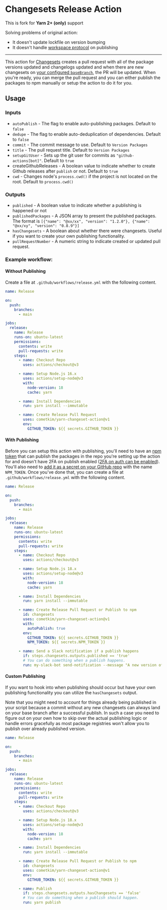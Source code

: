# Changesets Release Action

This is fork for **Yarn 2+ (only)** support

Solving problems of original action:
- It doesn't update lockfile on version bumping
- It doesn't handle [workspace protocol](https://yarnpkg.com/features/protocols/#workspace) on publishing

----

This action for [Changesets](https://github.com/atlassian/changesets) creates a pull request with all of the package versions updated and changelogs updated and when there are new changesets on [your configured `baseBranch`](https://github.com/changesets/changesets/blob/main/docs/config-file-options.md#basebranch-git-branch-name), the PR will be updated. When you're ready, you can merge the pull request and you can either publish the packages to npm manually or setup the action to do it for you.

## Usage

### Inputs

- `autoPublish` - The flag to enable auto-publishing packages. Default to `false`
- `dedupe` - The flag to enable auto-deduplication of dependencies. Default to `false`
- `commit` - The commit message to use. Default to `Version Packages`
- `title` - The pull request title. Default to `Version Packages`
- `setupGitUser` - Sets up the git user for commits as `"github-actions[bot]"`. Default to `true`
- createGithubReleases - A boolean value to indicate whether to create Github releases after `publish` or not. Default to `true`
- `cwd` - Changes node's `process.cwd()` if the project is not located on the root. Default to `process.cwd()`

### Outputs

- `published` - A boolean value to indicate whether a publishing is happened or not
- `publishedPackages` - A JSON array to present the published packages. The format is `[{"name": "@xx/xx", "version": "1.2.0"}, {"name": "@xx/xy", "version": "0.8.9"}]`
- `hasChangesets` - A boolean about whether there were changesets. Useful if you want to create your own publishing functionality.
- `pullRequestNumber` - A numeric string to indicate created or updated pull request.

### Example workflow:

#### Without Publishing

Create a file at `.github/workflows/release.yml` with the following content.

```yml
name: Release

on:
  push:
    branches:
      - main

jobs:
  release:
    name: Release
    runs-on: ubuntu-latest
    permissions:
      contents: write
      pull-requests: write
    steps:
      - name: Checkout Repo
        uses: actions/checkout@v3

      - name: Setup Node.js 16.x
        uses: actions/setup-node@v3
        with:
          node-version: 18
          cache: yarn

      - name: Install Dependencies
        run: yarn install --immutable

      - name: Create Release Pull Request
        uses: cometkim/yarn-changeset-action@v1
        env:
          GITHUB_TOKEN: ${{ secrets.GITHUB_TOKEN }}
```

#### With Publishing

Before you can setup this action with publishing, you'll need to have an [npm token](https://docs.npmjs.com/creating-and-viewing-authentication-tokens) that can publish the packages in the repo you're setting up the action for and doesn't have 2FA on publish enabled ([2FA on auth can be enabled](https://docs.npmjs.com/about-two-factor-authentication)). You'll also need to [add it as a secret on your GitHub repo](https://help.github.com/en/articles/virtual-environments-for-github-actions#creating-and-using-secrets-encrypted-variables) with the name `NPM_TOKEN`. Once you've done that, you can create a file at `.github/workflows/release.yml` with the following content.

```yml
name: Release

on:
  push:
    branches:
      - main

jobs:
  release:
    name: Release
    runs-on: ubuntu-latest
    permissions:
      contents: write
      pull-requests: write
    steps:
      - name: Checkout Repo
        uses: actions/checkout@v3

      - name: Setup Node.js 18.x
        uses: actions/setup-node@v3
        with:
          node-version: 18
          cache: yarn

      - name: Install Dependencies
        run: yarn install --immutable

      - name: Create Release Pull Request or Publish to npm
        id: changesets
        uses: cometkim/yarn-changeset-action@v1
        with:
          autoPublish: true
        env:
          GITHUB_TOKEN: ${{ secrets.GITHUB_TOKEN }}
          NPM_TOKEN: ${{ secrets.NPM_TOKEN }}

      - name: Send a Slack notification if a publish happens
        if: steps.changesets.outputs.published == 'true'
        # You can do something when a publish happens.
        run: my-slack-bot send-notification --message "A new version of ${GITHUB_REPOSITORY} was published!"
```

#### Custom Publishing

If you want to hook into when publishing should occur but have your own publishing functionality you can utilize the `hasChangesets` output.

Note that you might need to account for things already being published in your script because a commit without any new changesets can always land on your base branch after a successful publish. In such a case you need to figure out on your own how to skip over the actual publishing logic or handle errors gracefully as most package registries won't allow you to publish over already published version.

```yml
name: Release

on:
  push:
    branches:
      - main

jobs:
  release:
    name: Release
    runs-on: ubuntu-latest
    permissions:
      contents: write
      pull-requests: write
    steps:
      - name: Checkout Repo
        uses: actions/checkout@v3

      - name: Setup Node.js 18.x
        uses: actions/setup-node@v3
        with:
          node-version: 18
          cache: yarn

      - name: Install Dependencies
        run: yarn install --immutable

      - name: Create Release Pull Request or Publish to npm
        id: changesets
        uses: cometkim/yarn-changeset-action@v1
        env:
          GITHUB_TOKEN: ${{ secrets.GITHUB_TOKEN }}

      - name: Publish
        if: steps.changesets.outputs.hasChangesets == 'false'
        # You can do something when a publish should happen.
        run: yarn publish
```
